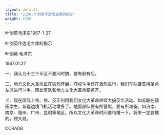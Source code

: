 ```yaml
---
layout: default
title: "2156.叶剑英传达毛主席的指示"
weight: 2156
---
```


叶剑英毛泽东1967-1-27

叶剑英传达毛主席的指示

叶剑英 毛泽东

1967.01.27

一、我认为十三个军区不要同时搞，要有前有后。

二、地方文化大革命正在猛烈开展，夺权斗争还在激烈进行，我们军队要支持革命左派进行斗争，因此军队和地方文化大革命要差开。

三、现在国际上帝、修、反正利用我们文化大革命继续大搞反华活动。如苏联在镇压学生，新疆边境飞机活动增多了。地面部队要有所警惕，要有所准备。如济南、南京、福州、广州、昆明等地区。所以文化大革命时间要稍推一下。将来一定要搞的，顾大局。

CCRADB

